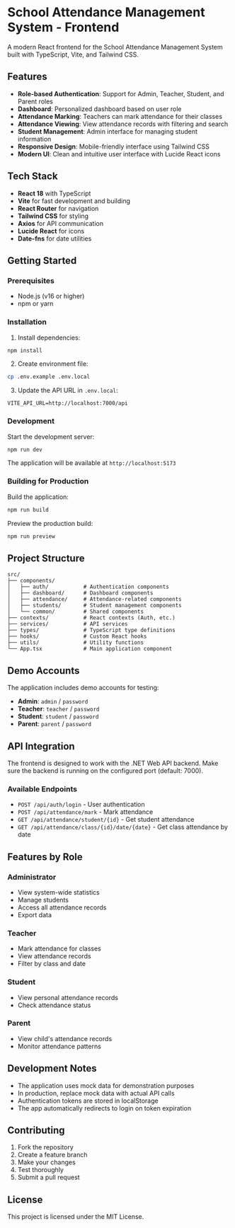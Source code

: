 # School Attendance Management System - Frontend

A modern React frontend for the School Attendance Management System built with TypeScript, Vite, and Tailwind CSS.

## Features

- **Role-based Authentication**: Support for Admin, Teacher, Student, and Parent roles
- **Dashboard**: Personalized dashboard based on user role
- **Attendance Marking**: Teachers can mark attendance for their classes
- **Attendance Viewing**: View attendance records with filtering and search
- **Student Management**: Admin interface for managing student information
- **Responsive Design**: Mobile-friendly interface using Tailwind CSS
- **Modern UI**: Clean and intuitive user interface with Lucide React icons

## Tech Stack

- **React 18** with TypeScript
- **Vite** for fast development and building
- **React Router** for navigation
- **Tailwind CSS** for styling
- **Axios** for API communication
- **Lucide React** for icons
- **Date-fns** for date utilities

## Getting Started

### Prerequisites

- Node.js (v16 or higher)
- npm or yarn

### Installation

1. Install dependencies:
```bash
npm install
```

2. Create environment file:
```bash
cp .env.example .env.local
```

3. Update the API URL in `.env.local`:
```
VITE_API_URL=http://localhost:7000/api
```

### Development

Start the development server:
```bash
npm run dev
```

The application will be available at `http://localhost:5173`

### Building for Production

Build the application:
```bash
npm run build
```

Preview the production build:
```bash
npm run preview
```

## Project Structure

```
src/
├── components/
│   ├── auth/           # Authentication components
│   ├── dashboard/      # Dashboard components
│   ├── attendance/     # Attendance-related components
│   ├── students/       # Student management components
│   └── common/         # Shared components
├── contexts/           # React contexts (Auth, etc.)
├── services/           # API services
├── types/              # TypeScript type definitions
├── hooks/              # Custom React hooks
├── utils/              # Utility functions
└── App.tsx             # Main application component
```

## Demo Accounts

The application includes demo accounts for testing:

- **Admin**: `admin` / `password`
- **Teacher**: `teacher` / `password`
- **Student**: `student` / `password`
- **Parent**: `parent` / `password`

## API Integration

The frontend is designed to work with the .NET Web API backend. Make sure the backend is running on the configured port (default: 7000).

### Available Endpoints

- `POST /api/auth/login` - User authentication
- `POST /api/attendance/mark` - Mark attendance
- `GET /api/attendance/student/{id}` - Get student attendance
- `GET /api/attendance/class/{id}/date/{date}` - Get class attendance by date

## Features by Role

### Administrator
- View system-wide statistics
- Manage students
- Access all attendance records
- Export data

### Teacher
- Mark attendance for classes
- View attendance records
- Filter by class and date

### Student
- View personal attendance records
- Check attendance status

### Parent
- View child's attendance records
- Monitor attendance patterns

## Development Notes

- The application uses mock data for demonstration purposes
- In production, replace mock data with actual API calls
- Authentication tokens are stored in localStorage
- The app automatically redirects to login on token expiration

## Contributing

1. Fork the repository
2. Create a feature branch
3. Make your changes
4. Test thoroughly
5. Submit a pull request

## License

This project is licensed under the MIT License.